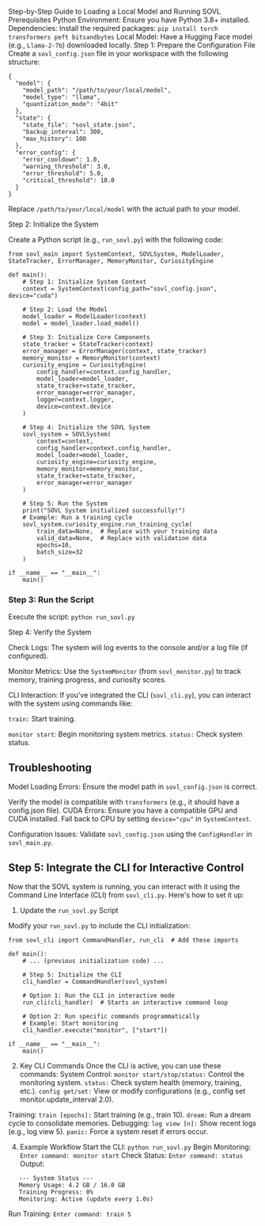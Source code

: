 Step-by-Step Guide to Loading a Local Model and Running SOVL
Prerequisites
Python Environment: Ensure you have Python 3.8+ installed.
Dependencies: Install the required packages:
`pip install torch transformers peft bitsandbytes`
Local Model: Have a Hugging Face model (e.g., `Llama-2-7b`) downloaded locally.
Step 1: Prepare the Configuration File
Create a `sovl_config.json` file in your workspace with the following structure:

```
{
  "model": {
    "model_path": "/path/to/your/local/model",
    "model_type": "llama",
    "quantization_mode": "4bit"
  },
  "state": {
    "state_file": "sovl_state.json",
    "backup_interval": 300,
    "max_history": 100
  },
  "error_config": {
    "error_cooldown": 1.0,
    "warning_threshold": 3.0,
    "error_threshold": 5.0,
    "critical_threshold": 10.0
  }
}
```

Replace `/path/to/your/local/model` with the actual path to your model.

Step 2: Initialize the System

Create a Python script (e.g., `run_sovl.py`) with the following code:

```
from sovl_main import SystemContext, SOVLSystem, ModelLoader, StateTracker, ErrorManager, MemoryMonitor, CuriosityEngine

def main():
    # Step 1: Initialize System Context
    context = SystemContext(config_path="sovl_config.json", device="cuda")

    # Step 2: Load the Model
    model_loader = ModelLoader(context)
    model = model_loader.load_model()

    # Step 3: Initialize Core Components
    state_tracker = StateTracker(context)
    error_manager = ErrorManager(context, state_tracker)
    memory_monitor = MemoryMonitor(context)
    curiosity_engine = CuriosityEngine(
        config_handler=context.config_handler,
        model_loader=model_loader,
        state_tracker=state_tracker,
        error_manager=error_manager,
        logger=context.logger,
        device=context.device
    )

    # Step 4: Initialize the SOVL System
    sovl_system = SOVLSystem(
        context=context,
        config_handler=context.config_handler,
        model_loader=model_loader,
        curiosity_engine=curiosity_engine,
        memory_monitor=memory_monitor,
        state_tracker=state_tracker,
        error_manager=error_manager
    )

    # Step 5: Run the System
    print("SOVL System initialized successfully!")
    # Example: Run a training cycle
    sovl_system.curiosity_engine.run_training_cycle(
        train_data=None,  # Replace with your training data
        valid_data=None,  # Replace with validation data
        epochs=10,
        batch_size=32
    )

if __name__ == "__main__":
    main()
```
### Step 3: Run the Script

Execute the script:
`python run_sovl.py`

Step 4: Verify the System

Check Logs: The system will log events to the console and/or a log file (if configured).

Monitor Metrics: Use the `SystemMonitor` (from `sovl_monitor.py`) to track memory, training progress, and curiosity scores.

CLI Interaction: If you've integrated the CLI (`sovl_cli.py`), you can interact with the system using commands like:

`train:` Start training.

`monitor start`: Begin monitoring system metrics.
`status:` Check system status.

## Troubleshooting

Model Loading Errors:
Ensure the model path in `sovl_config.json` is correct.

Verify the model is compatible with `transformers` (e.g., it should have a config.json file).
CUDA Errors:
Ensure you have a compatible GPU and CUDA installed.
Fall back to CPU by setting `device="cpu"` in `SystemContext`.

Configuration Issues:
Validate `sovl_config.json` using the `ConfigHandler` in `sovl_main.py`.

## Step 5: Integrate the CLI for Interactive Control

Now that the SOVL system is running, you can interact with it using the Command Line Interface (CLI) from `sovl_cli.py`. Here's how to set it up:

1. Update the `run_sovl.py` Script
   
Modify your `run_sovl.py` to include the CLI initialization:

```
from sovl_cli import CommandHandler, run_cli  # Add these imports

def main():
    # ... (previous initialization code) ...

    # Step 5: Initialize the CLI
    cli_handler = CommandHandler(sovl_system)
    
    # Option 1: Run the CLI in interactive mode
    run_cli(cli_handler)  # Starts an interactive command loop

    # Option 2: Run specific commands programmatically
    # Example: Start monitoring
    cli_handler.execute("monitor", ["start"])

if __name__ == "__main__":
    main()
```
2. Key CLI Commands
Once the CLI is active, you can use these commands:
System Control:
`monitor start/stop/status:` Control the monitoring system.
`status:` Check system health (memory, training, etc.).
`config get/set:` View or modify configurations (e.g., config set monitor.update_interval 2.0).

Training:
`train [epochs]:` Start training (e.g., train 10).
`dream:` Run a dream cycle to consolidate memories.
Debugging:
`log view [n]:` Show recent logs (e.g., log view 5).
`panic:` Force a system reset if errors occur.

4. Example Workflow
Start the CLI:
`python run_sovl.py`
Begin Monitoring:
`Enter command: monitor start`
Check Status:
`Enter command: status`
Output:
```
   --- System Status ---
   Memory Usage: 4.2 GB / 16.0 GB
   Training Progress: 0%
   Monitoring: Active (update every 1.0s)
```
Run Training:
`Enter command: train 5`





